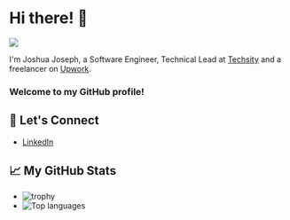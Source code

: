 # Hi there! 👋

![](https://komarev.com/ghpvc/?username=Josh-Savvy)

I'm Joshua Joseph, a Software Engineer, Technical Lead at [Techsity](https://techsity.io) and a freelancer on [Upwork](https://www.upwork.com/).

### Welcome to my GitHub profile! 


<!-- ## 🔭 Recent Projects
-->

## 💬 Let's Connect

- [LinkedIn](https://www.linkedin.com/in/joshua-joseph28/)
## 📈 My GitHub Stats
- ![trophy](https://github-profile-trophy.vercel.app/?username=Josh-Savvy&theme=radical)
- ![Top languages](https://github-readme-stats.vercel.app/api/top-langs/?username=Josh-Savvy&layout=compact&hide_progress=true)
<!-- ## - [![Wakatime Stats](https://github-readme-stats.vercel.app/api/wakatime?username=code_priest)](https://github.com/anuraghazra/github-readme-stats) -->


<!-- ## 🚀 My Skills

- Programming Languages: [Language 1], [Language 2], [Language 3]
- Frameworks and Libraries: [Framework 1], [Library 1], [Framework 2]
- Tools and Technologies: [Tool/Technology 1], [Tool/Technology 2], [Tool/Technology 3]
 -->
